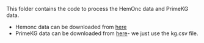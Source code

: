 This folder contains the code to process the HemOnc data and PrimeKG data.
- Hemonc data can be downloaded from [here](https://dataverse.harvard.edu/dataverse/HemOnc)
- PrimeKG data can be downloaded from [here](https://github.com/mims-harvard/PrimeKG)- we just use the kg.csv file.